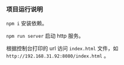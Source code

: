 
### 项目运行说明

`npm i` 安装依赖。

`npm run server` 启动 http 服务。

根据控制台打印的 url 访问 `index.html` 文件，如 `http://192.168.31.92:8080/index.html` 。
